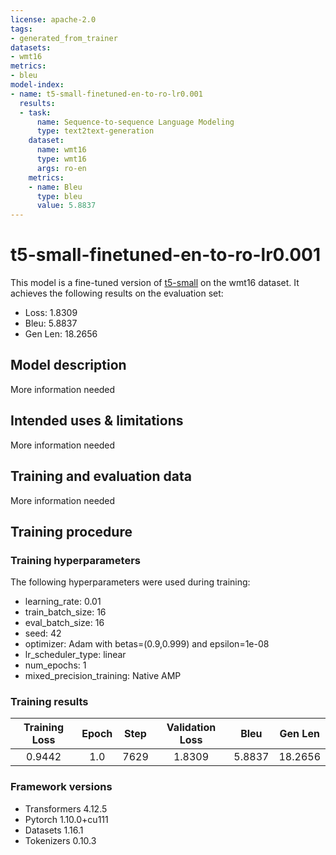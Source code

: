 ```yaml
---
license: apache-2.0
tags:
- generated_from_trainer
datasets:
- wmt16
metrics:
- bleu
model-index:
- name: t5-small-finetuned-en-to-ro-lr0.001
  results:
  - task:
      name: Sequence-to-sequence Language Modeling
      type: text2text-generation
    dataset:
      name: wmt16
      type: wmt16
      args: ro-en
    metrics:
    - name: Bleu
      type: bleu
      value: 5.8837
---
```


<!-- This model card has been generated automatically according to the information the Trainer had access to. You
should probably proofread and complete it, then remove this comment. -->

# t5-small-finetuned-en-to-ro-lr0.001

This model is a fine-tuned version of [t5-small](https://huggingface.co/t5-small) on the wmt16 dataset.
It achieves the following results on the evaluation set:
- Loss: 1.8309
- Bleu: 5.8837
- Gen Len: 18.2656

## Model description

More information needed

## Intended uses & limitations

More information needed

## Training and evaluation data

More information needed

## Training procedure

### Training hyperparameters

The following hyperparameters were used during training:
- learning_rate: 0.01
- train_batch_size: 16
- eval_batch_size: 16
- seed: 42
- optimizer: Adam with betas=(0.9,0.999) and epsilon=1e-08
- lr_scheduler_type: linear
- num_epochs: 1
- mixed_precision_training: Native AMP

### Training results

| Training Loss | Epoch | Step | Validation Loss | Bleu   | Gen Len |
|:-------------:|:-----:|:----:|:---------------:|:------:|:-------:|
| 0.9442        | 1.0   | 7629 | 1.8309          | 5.8837 | 18.2656 |


### Framework versions

- Transformers 4.12.5
- Pytorch 1.10.0+cu111
- Datasets 1.16.1
- Tokenizers 0.10.3
